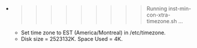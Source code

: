 * >>>>>>>>> Running inst-min-con-xtra-timezone.sh ...
  * Set time zone to EST (America/Montreal) in /etc/timezone.
  * Disk size = 2523132K. Space Used = 4K.
